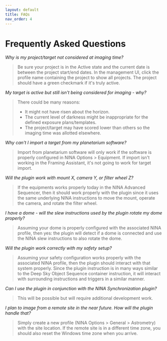 ```yaml
---
layout: default
title: FAQs
nav_order: 4
---
```


# Frequently Asked Questions

_Why is my project/target not considered at imaging time?_

> Be sure your project is in the Active state and the current date is between the project start/end dates.  In the management UI, click the profile name containing the project to show all projects.  The project should have a green checkmark if it's truly active.

_My target is active but still isn't being considered for imaging - why?_

> There could be many reasons:
> - It might not have risen about the horizon.
> - The current level of darkness might be inappropriate for the defined exposure plans/templates.
> - The project/target may have scored lower than others so the imaging time was allotted elsewhere.

_Why can't I import a target from my planetarium software?_

> Import from planetarium software will only work if the software is properly configured in NINA Options > Equipment.  If import isn't working in the Framing Assistant, it's not going to work for target import.

_Will the plugin work with mount X, camera Y, or filter wheel Z?_

> If the equipments works properly today in the NINA Advanced Sequencer, then it should work properly with the plugin since it uses the same underlying NINA instructions to move the mount, operate the camera, and rotate the filter wheel.

_I have a dome - will the slew instructions used by the plugin rotate my dome properly?_

> Assuming your dome is properly configured with the associated NINA profile, then yes: the plugin will detect if a dome is connected and use the NINA slew instructions to also rotate the dome.

_Will the plugin work correctly with my safety setup?_

> Assuming your safety configuration works properly with the associated NINA profile, then the plugin should interact with that system properly.  Since the plugin instruction is in many ways similar to the Deep Sky Object Sequence container instruction, it will interact with surrounding instructions and triggers in a similar manner.

_Can I use the plugin in conjunction with the NINA Synchronization plugin?_

> This will be possible but will require additional development work.

_I plan to image from a remote site in the near future.  How will the plugin handle that?_

> Simply create a new profile (NINA Options > General > Astrometry) with the site location.  If the remote site is in a different time zone, you should also reset the Windows time zone when you arrive.
